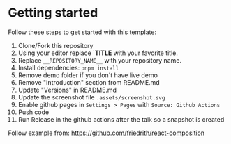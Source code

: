 # Getting started

Follow these steps to get started with this template:

1. Clone/Fork this repository
2. Using your editor replace `__TITLE__ with your favorite title.
3. Replace `__REPOSITORY_NAME__` with your repository name.
4. Install dependencies: `pnpm install`
5. Remove demo folder if you don't have live demo
6. Remove "Introduction" section from README.md
7. Update "Versions" in README.md 
8. Update the screenshot file `.assets/screenshot.svg`
9. Enable github pages in `Settings > Pages` with `Source: Github Actions` 
10. Push code 
11. Run Release in the github actions after the talk so a snapshot is created 

Follow example from: https://github.com/friedrith/react-composition